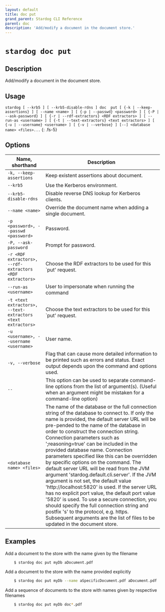 ```yaml
---
layout: default
title: doc put
grand_parent: Stardog CLI Reference
parent: doc
description: 'Add/modify a document in the document store.'
---
```


#  `stardog doc put` 
## Description
Add/modify a document in the document store.<br>
## Usage
`stardog [ --krb5 ] [ --krb5-disable-rdns ] doc  put [ {-k | --keep-assertions} ] [ --name <name> ] [ {-p | --passwd} <password> ] [ {-P | --ask-password} ] [ {-r | --rdf-extractors} <RDF extractors> ] [ --run-as <username> ] [ {-t | --text-extractors} <text extractors> ] [ {-u | --username} <username> ] [ {-v | --verbose} ] [--] <database name> <files>...`
{: .fs-5}
## Options

Name, shorthand | Description 
---|---
`-k, --keep-assertions` | Keep existent assertions about document.
`--krb5` | Use the Kerberos environment.
`--krb5-disable-rdns` | Disable reverse DNS lookup for Kerberos clients.
`--name <name>` | Override the document name when adding a single document.
`-p <password>, --passwd <password>` | Password.
`-P, --ask-password` | Prompt for password.
`-r <RDF extractors>, --rdf-extractors <RDF extractors>` | Choose the RDF extractors to be used for this `put' request.
`--run-as <username>` | User to impersonate when running the command
`-t <text extractors>, --text-extractors <text extractors>` | Choose the text extractors to be used for this `put' request.
`-u <username>, --username <username>` | User name.
`-v, --verbose` | Flag that can cause more detailed information to be printed such as errors and status. Exact output depends upon the command and options used.
`--` | This option can be used to separate command-line options from the list of argument(s). (Useful when an argument might be mistaken for a command-line option)
`<database name> <files>` | The name of the database or the full connection string of the database to connect to. If only the name is provided, the default server URL will be pre-pended to the name of the database in order to construct the connection string. Connection parameters such as ';reasoning=true' can be included in the provided database name. Connection parameters specified like this can be overridden by specific options on the command. The default server URL will be read from the JVM argument 'stardog.default.cli.server'. If the JVM argument is not set, the default value 'http://localhost:5820' is used. If the server URL has no explicit port value, the default port value '5820' is used.  To use a secure connection, you should specify the full connection string and postfix 's' to the protocol, e.g. https. Subsequent arguments are the list of files to be updated in the document store.

## Examples
Add a document to the store with the name given by the filename
```bash
    $ stardog doc put myDb aDocument.pdf
```
Add a document to the store with the name provided explicitly
```bash
    $ stardog doc put myDb --name aSpecificDocument.pdf aDocument.pdf
```
Add a sequence of documents to the store with names given by respective filenames
```bash
    $ stardog doc put myDb doc*.pdf
```


